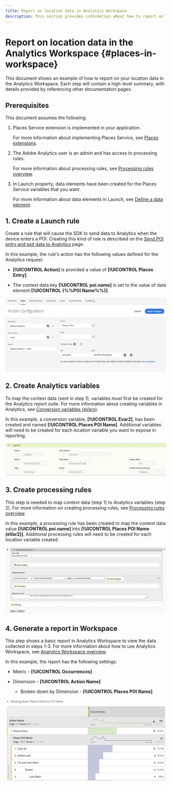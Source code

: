 ```yaml
---
title: Report on location data in Analytics Workspace
description: This section provides information about how to report on location data in Analytics Workspace.
---
```


# Report on location data in the Analytics Workspace {#places-in-workspace}

This document shows an example of how to report on your location data in the Analytics Workspace. Each step will contain a high-level summary, with details provided by referencing other documentation pages. 

## Prerequisites

This document assumes the following:

1. Places Service extension is implemented in your application. 

   For more information about implementing Places Service, see [Places extensions](/help/places-ext-aep-sdks/places-extension/places-extension.md).

1. The Adobe Analytics user is an admin and has access to processing rules. 
  
   For more information about processing rules, see [Processing rules overview](https://docs.adobe.com/content/help/en/analytics/admin/admin-tools/processing-rules/processing-rules.html).

1. In Launch property, data elements have been created for the Places Service variables that you want. 

   For more information about data elements in Launch, see [Define a data element](/help/use-places-launch-workflow/define-data-elements.md).


## 1. Create a Launch rule

Create a rule that will cause the SDK to send data to Analytics when the device enters a POI. Creating this kind of rule is described on the [Send POI entry and exit data to Analytics](/help/use-places-with-other-solutions/places-adobe-analytics/use-places-adobe-analytics.md) page.

In this example, the rule's action has the following values defined for the Analytics request:

* **[!UICONTROL Action]** is provided a value of **[!UICONTROL Places Entry]**.

* The context data key **[!UICONTROL poi.name]** is set to the value of data element **[!UICONTROL {%%POI Name%%}]**.

!["set an action"](/help/assets/pt-setAction.png)

## 2. Create Analytics variables

To map the context data (sent in step 1), variables must first be created for the Analytics report suite. For more information about creating variables in Analytics, see [Conversion variables (eVars)](https://docs.adobe.com/content/help/en/analytics/implementation/analytics-basics/ref-conversion-variables-evar.html).

In this example, a conversion variable, **[!UICONTROL Evar2]**, has been created and named **[!UICONTROL Places POI Name]**. Additional variables will need to be created for each location variable you want to expose in reporting.

!["create an analytics variable"](/help/assets/aa-evar.png)

## 3. Create processing rules

This step is needed to map context data (step 1) to Analytics variables (step 2). For more information on creating processing rules, see [Processing rules overview](https://docs.adobe.com/content/help/en/analytics/admin/admin-tools/processing-rules/processing-rules.html).

In this example, a processing rule has been created to map the context data value **[!UICONTROL poi.name]** into **[!UICONTROL Places POI Name \(eVar2\)]**. Additional processing rules will need to be created for each location variable created.

!["create a processing rule"](/help/assets/aa-processing-rule.png)

## 4. Generate a report in Workspace

This step shows a basic report in Analytics Workspace to view the data collected in steps 1-3. For more information about how to use Analytics Workspace, see [Analytics Workspace overview](https://docs.adobe.com/content/help/en/analytics/analyze/analysis-workspace/analysis-workspace-features.html).

In this example, the report has the following settings:

* Metric - **[!UICONTROL Occurrences]**

* Dimension - **[!UICONTROL Action Name]**

  * Broken down by Dimension - **[!UICONTROL Places POI Name]**

!["create a report in workspace"](/help/assets/aa-workspace.png)
